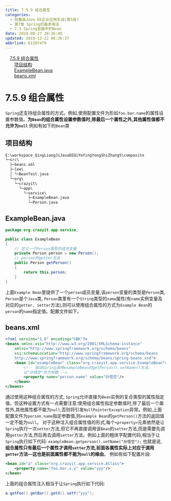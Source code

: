 ```yaml
---
title: 7.5.9 组合属性
categories: 
  - 轻量级Java EE企业应用实战(第5版)
  - 第7章 Spring的基本用法
  - 7.5 Spring容器中的Bean
date: 2019-08-27 20:26:40
updated: 2019-12-22 08:26:37
abbrlink: 6120f479
---
```

<div id='my_toc'><a href="/JavaReadingNotes/6120f479/#7-5-9-组合属性" class="header_1">7.5.9 组合属性</a><br><a href="/JavaReadingNotes/6120f479/#项目结构" class="header_2">项目结构</a><br><a href="/JavaReadingNotes/6120f479/#ExampleBean-java" class="header_2">ExampleBean.java</a><br><a href="/JavaReadingNotes/6120f479/#beans-xml" class="header_2">beans.xml</a><br></div>
<style>.header_1{margin-left: 1em;}.header_2{margin-left: 2em;}.header_3{margin-left: 3em;}.header_4{margin-left: 4em;}.header_5{margin-left: 5em;}.header_6{margin-left: 6em;}</style>
<!--more-->
<script>if (navigator.platform.search('arm')==-1){document.getElementById('my_toc').style.display = 'none';}var e,p = document.getElementsByTagName('p');while (p.length>0) {e = p[0];e.parentElement.removeChild(e);}</script>

<!--end-->
<!--SSTStart-->
# 7.5.9 组合属性 #
`Spring`还支持组合属性的方式。例如,使用配置文件为形如`foo.bar.name`的属性设置参数值。**为`Bean`的组合属性设置参数值时,除最后一个属性之外,其他属性值都不允许为`null`**
例如有如下的`Bean`类
## 项目结构 ##
```cmd
E:\workspace_QingLiangJiJavaEEQiYeYingYongShiZhang5\composite
└─src\
  ├─beans.xml
  ├─lee\
  │ └─BeanTest.java
  └─org\
    └─crazyit\
      └─app\
        └─service\
          ├─ExampleBean.java
          └─Person.java
```
## ExampleBean.java ##
```java
package org.crazyit.app.service;

public class ExampleBean
{
    // 定义一个Person类型的成员变量
    private Person person = new Person();
    // person的getter方法
    public Person getPerson()
    {
        return this.person;
    }
}
```
上面`Example Bean`里提供了一个`person`成员变量,该`person`变量的类型是`Person`类, `Person`是个`Java`类, `Person`类里有一个`String`类型的`name`属性(有`name`实例变量及对应的`getter, setter`方法),则可以使用组合属性的方式为`Example Bean`的`person`的`name`指定值。配置文件如下。
## beans.xml ##
```xml
<?xml version="1.0" encoding="GBK"?>
<beans xmlns:xsi="http://www.w3.org/2001/XMLSchema-instance"
    xmlns="http://www.springframework.org/schema/beans"
    xsi:schemaLocation="http://www.springframework.org/schema/beans
    http://www.springframework.org/schema/beans/spring-beans.xsd">
    <bean id="exampleBean" class="org.crazyit.app.service.ExampleBean">
        <!-- 驱动Spring调用exampleBean的getPerson().setName()方法，
        以"孙悟空"作为参数 -->
        <property name="person.name" value="孙悟空"/>
    </bean>
</beans>
```
通过使用这种组合属性的方式, `Spring`允许直接为`Bean`实例的复合类型的属性指定值。但这种设置方式有一点需要注意:使用组合属性指定参数值时,除了最后一个属性外,其他属性都不能为`null`,否则将引发`NullPointerException`异常。例如,上面配置文件为`person.name`指定参数值,则`example Bean`的`getPerson()`方法的返回值一定不能为`null`。
对于这种注入组合属性值的形式,每个`<property>`元素依然是让`Spring`执行一次`setter`方法,但它不再直接调用该`Bean`的`setter`方法,而是需要先调用`getter`方法,然后再去调用`setter`方法。例如上面的粗体字配置代码,相当于让`Spring`执行如下代码:
`exampleBean.getperson().setName("孙悟空");`
也就是说,**组合属性只有最后一个属性才调用`setter`方法,前面各属性实际上对应于调用`getter`方法—这也是前面属性都不能为`null`的缘由**。
例如有如下配置片段:
```xml
<bean id="a" class="org.crazyit.app.service.AClass">
    <property name="foo.bar.x.y" value="yyy"/>
</bean>
```
上面的组合属性注入相当于让`Spring`执行如下代码:
```java
a.getFoo().getBar().getX().setY("yyy");
```
<!--SSTStop-->

